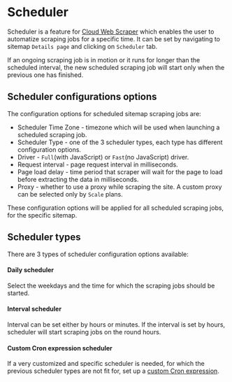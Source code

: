 # Scheduler

Scheduler is a feature for [Cloud Web Scraper][cloud] which enables the user to automatize scraping jobs for a specific 
time. It can be set by navigating to sitemap `Details page` and clicking on `Scheduler` tab. 

If an ongoing scraping job is in motion or it runs for longer than the scheduled interval, the new scheduled scraping job will start only when the previous one has finished.

## Scheduler configurations options

The configuration options for scheduled sitemap scraping jobs are:

* Scheduler Time Zone - timezone which will be used when launching a scheduled scraping job.
* Scheduler Type - one of the 3 scheduler types, each type has different configuration options.
* Driver - `Full`(with JavaScript) or `Fast`(no JavaScript) driver.
* Request interval - page request interval in milliseconds. 
* Page load delay - time period that scraper will wait for the page to load before extracting the data in milliseconds. 
* Proxy - whether to use a proxy while scraping the site. A custom proxy can be selected only by `Scale` plans.

These configuration options will be applied for all scheduled scraping jobs, for the specific sitemap. 

## Scheduler types

There are 3 types of scheduler configuration options available: 

#### Daily scheduler

Select the weekdays and the time for which the scraping jobs should be started. 

#### Interval scheduler

Interval can be set either by hours or minutes. If the interval is set by hours, scheduler will start scraping jobs on the 
round hours.

#### Custom Cron expression scheduler

If a very customized and specific scheduler is needed, for which the previous scheduler types are not fit for, set up a [custom Cron expression][cron].

[cloud]: https://www.webscraper.io/cloud-scraper
[cron]: https://en.wikipedia.org/wiki/Cron
